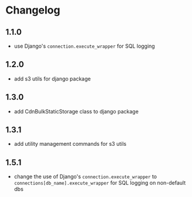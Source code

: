 # Changelog

## 1.1.0

- use Django's `connection.execute_wrapper` for SQL logging

## 1.2.0

- add s3 utils for django package

## 1.3.0

- add CdnBulkStaticStorage class to django package

## 1.3.1

- add utility management commands for s3 utils

## 1.5.1

- change the use of Django's `connection.execute_wrapper` to `connections[db_name].execute_wrapper` for SQL logging on
  non-default dbs
